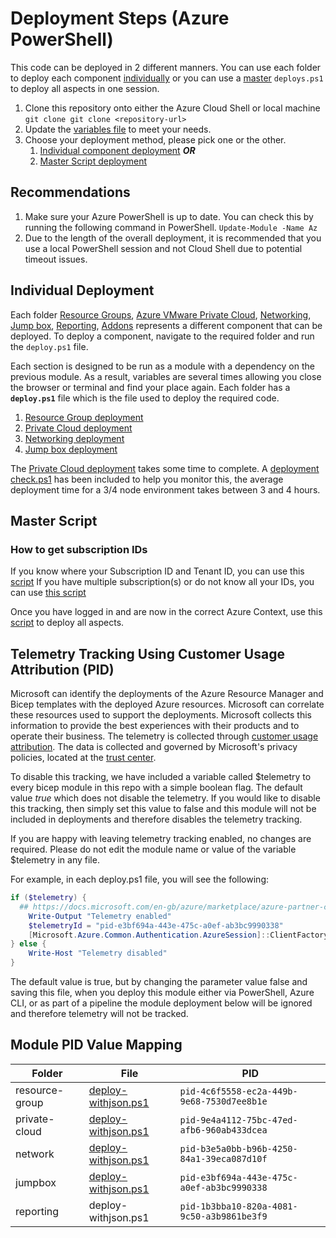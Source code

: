 # Deployment Steps (Azure PowerShell)

This code can be deployed in 2 different manners. You can use each folder to deploy each component [individually](#individual-deployment) or you can use a [master](#master-script) `deploys.ps1` to deploy all aspects in one session.

1. Clone this repository onto either the Azure Cloud Shell or local machine  ```git clone git clone <repository-url>```
2. Update the [variables file](variables/variables.json) to meet your needs.
3. Choose your deployment method, please pick one or the other.
   1. [Individual component deployment](#individual-deployment) _**OR**_
   2. [Master Script deployment](#master-script)

## Recommendations

1. Make sure your Azure PowerShell is up to date. You can check this by running the following command in PowerShell. ```Update-Module -Name Az```
2. Due to the length of the overall deployment, it is recommended that you use a local PowerShell session and not Cloud Shell due to potential timeout issues.

## Individual Deployment

Each folder [Resource Groups](1.resource-group), [Azure VMware Private Cloud](2.private-cloud), [Networking](3.network), [Jump box](4.jumpbox), [Reporting](05.reporting), [Addons](06.add-ons) represents a different component that can be deployed. To deploy a component, navigate to the required folder and run the ``deploy.ps1`` file.

Each section is designed to be run as a module with a dependency on the previous module. As a result, variables are several times allowing you close the browser or terminal and find your place again. Each folder has a **``deploy.ps1``** file which is the file used to deploy the required code.

1. [Resource Group deployment](1.resource-group/deploy-withjson.ps1)
2. [Private Cloud deployment](2.private-cloud/deploy-withjson.ps1)
3. [Networking deployment](3.network/deploy-withjson.ps1)
4. [Jump box deployment](4.jumpbox/deploy-withjson.ps1)

The [Private Cloud deployment](2.private-cloud/deploy-withjson.ps1) takes some time to complete. A [deployment check.ps1](2.private-cloud/deploymentcheck.ps1) has been included to help you monitor this, the average deployment time for a 3/4 node environment takes between 3 and 4 hours.

## Master Script

### How to get subscription IDs

If you know where your Subscription ID and Tenant ID, you can use this [script](login.ps1)
If you have multiple subscription(s) or do not know all your IDs, you can use [this script](list_and_connect_to_subscription.ps1)

Once you have logged in and are now in the correct Azure Context, use this [script](deploy.ps1) to deploy all aspects.

## Telemetry Tracking Using Customer Usage Attribution (PID)

Microsoft can identify the deployments of the Azure Resource Manager and Bicep templates with the deployed Azure resources. Microsoft can correlate these resources used to support the deployments. Microsoft collects this information to provide the best experiences with their products and to operate their business. The telemetry is collected through [customer usage attribution](https://docs.microsoft.com/azure/marketplace/azure-partner-customer-usage-attribution). The data is collected and governed by Microsoft's privacy policies, located at the [trust center](https://www.microsoft.com/trustcenter).

To disable this tracking, we have included a variable called $telemetry to every bicep module in this repo with a simple boolean flag. The default value _true_ which does not disable the telemetry. If you would like to disable this tracking, then simply set this value to false and this module will not be included in deployments and therefore disables the telemetry tracking.  

If you are happy with leaving telemetry tracking enabled, no changes are required. Please do not edit the module name or value of the variable $telemetry in any file.

For example, in each deploy.ps1 file, you will see the following:

```powershell
if ($telemetry) {
  ## https://docs.microsoft.com/en-gb/azure/marketplace/azure-partner-customer-usage-attribution#notify-your-customers
    Write-Output "Telemetry enabled"
    $telemetryId = "pid-e3bf694a-443e-475c-a0ef-ab3bc9990338"
    [Microsoft.Azure.Common.Authentication.AzureSession]::ClientFactory.AddUserAgent($telemetryId)
} else {
    Write-Host "Telemetry disabled"
}
```  

The default value is true, but by changing the parameter value false and saving this file, when you deploy this module either via PowerShell, Azure CLI, or as part of a pipeline the module deployment below will be ignored and therefore telemetry will not be tracked.

## Module PID Value Mapping

|Folder  |File  |PID  |
|---------|---------|---------|
|resource-group     | [deploy-withjson.ps1](1.resource-group/deploy-withjson.ps1)  | `pid-4c6f5558-ec2a-449b-9e68-7530d7ee8b1e`        |
|private-cloud     | [deploy-withjson.ps1](2.private-cloud/deploy-withjson.ps1)  | `pid-9e4a4112-75bc-47ed-afb6-960ab433dcea`        |
|network     | [deploy-withjson.ps1](3.network/deploy-withjson.ps1)  | `pid-b3e5a0bb-b96b-4250-84a1-39eca087d10f`        |
|jumpbox    | [deploy-withjson.ps1](4.jumpbox/deploy-withjson.ps1)  | `pid-e3bf694a-443e-475c-a0ef-ab3bc9990338`   |
|reporting    | deploy-withjson.ps1 | `pid-1b3bba10-820a-4081-9c50-a3b9861be3f9`    |
